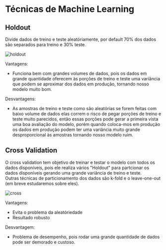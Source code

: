 # Técnicas de Machine Learning

## Holdout
Divide dados de treino e teste aleatóriamente, por default 70% dos dados são separados para treino e 30% teste.

![holdout](https://user-images.githubusercontent.com/115194365/213077586-63cd3b76-373c-40f1-a18a-57dbcd252d83.jpg)


Vantagens:
 - Funciona bem com grandes volumes de dados, pois os dados em grande quantidade oferecem às porções de treino e teste uma variância que podem se aproximar dos dados em produção, tornando nosso modelo muito bom.
 
Desvantagens:
 - As amostras de treino e teste como são aleatórias se forem feitas com baixo volume de dados elas correm o risco de pegar porções de treino e teste muito parecidos, então essas porções pode gerar a primeira vista uma boa avaliação do modelo, porém quando coloca-mos em produção os dados em produção podem ter uma variância muito grande desproporcional às amostras tornando nosso modelo ruim.

## Cross Validation
O cross validation tem objetivo de treinar e testar o modelo com todos os dados disponíveis, pois ele realiza vários "Holdout" para partcionar os dados disponíveis gerando uma grande variância de treino e teste.<br>
Outras técnicas de particionamento dos dados são k-fold e o leave-one-out (em breve estudaremos sobre eles).

![cross](https://user-images.githubusercontent.com/115194365/213079301-8c946e9a-fe8a-4b67-b877-ff5bb8c71757.jpg)

Vantagens:
 - Evita o problema da aleatóriedade
 - Resultado robusto

Desvantagem: 
 - Problema de desempenho, pois rodar uma grande quantidade de dados pode ser demorado e custoso.
